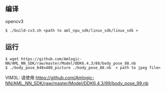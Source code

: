 ## 编译

opencv3

```shell
$ ./build-cv3.sh <path to aml_npu_sdk/linux_sdk/linux_sdk >
```

## 运行

```shell
$ wget https://github.com/Amlogic-NN/AML_NN_SDK/raw/master/Model/DDK6.4.3/88/body_pose_88.nb
$ ./body_pose_640x480_picture ./body_pose_88.nb  < path to jpeg file>
```

VIM3L: 请使用  https://github.com/Amlogic-NN/AML_NN_SDK/raw/master/Model/DDK6.4.3/99/body_pose_99.nb

